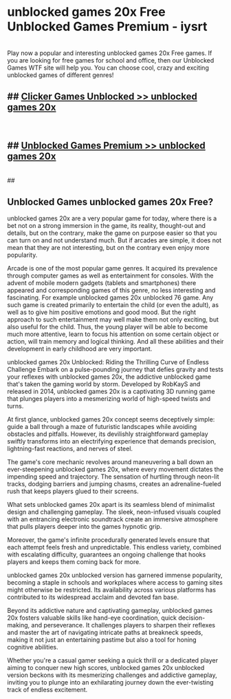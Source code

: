 # unblocked games 20x Free Unblocked Games Premium - iysrt <br>
<br>
Play now a popular and interesting unblocked games 20x Free games. If you are looking for free games for school and office, then our Unblocked Games WTF site will help you. You can choose cool, crazy and exciting unblocked games of different genres!


## ##  [Clicker Games Unblocked >> unblocked games 20x](http://freeplayer.one?title=unblocked_games_20x&ref=M1)
  <br>

##  ## [Unblocked Games Premium >> unblocked games 20x](http://freeplayer.one?title=unblocked_games_20x&ref=M1)
  <br>
  ##



## Unblocked Games unblocked games 20x Free?

unblocked games 20x are a very popular game for today, where there is a bet not on a strong immersion in the game, its reality, thought-out and details, but on the contrary, make the game on purpose easier so that you can turn on and not understand much. But if arcades are simple, it does not mean that they are not interesting, but on the contrary even enjoy more popularity.

Arcade is one of the most popular game genres. It acquired its prevalence through computer games as well as entertainment for consoles. With the advent of mobile modern gadgets (tablets and smartphones) there appeared and corresponding games of this genre, no less interesting and fascinating. For example unblocked games 20x unblocked 76 game. Any such game is created primarily to entertain the child (or even the adult), as well as to give him positive emotions and good mood. But the right approach to such entertainment may well make them not only exciting, but also useful for the child. Thus, the young player will be able to become much more attentive, learn to focus his attention on some certain object or action, will train memory and logical thinking. And all these abilities and their development in early childhood are very important.

unblocked games 20x Unblocked: Riding the Thrilling Curve of Endless Challenge
Embark on a pulse-pounding journey that defies gravity and tests your reflexes with unblocked games 20x, the addictive unblocked game that's taken the gaming world by storm. Developed by RobKayS and released in 2014, unblocked games 20x is a captivating 3D running game that plunges players into a mesmerizing world of high-speed twists and turns.

At first glance, unblocked games 20x concept seems deceptively simple: guide a ball through a maze of futuristic landscapes while avoiding obstacles and pitfalls. However, its devilishly straightforward gameplay swiftly transforms into an electrifying experience that demands precision, lightning-fast reactions, and nerves of steel.

The game's core mechanic revolves around maneuvering a ball down an ever-steepening unblocked games 20x, where every movement dictates the impending speed and trajectory. The sensation of hurtling through neon-lit tracks, dodging barriers and jumping chasms, creates an adrenaline-fueled rush that keeps players glued to their screens.

What sets unblocked games 20x apart is its seamless blend of minimalist design and challenging gameplay. The sleek, neon-infused visuals coupled with an entrancing electronic soundtrack create an immersive atmosphere that pulls players deeper into the games hypnotic grip.

Moreover, the game's infinite procedurally generated levels ensure that each attempt feels fresh and unpredictable. This endless variety, combined with escalating difficulty, guarantees an ongoing challenge that hooks players and keeps them coming back for more.

unblocked games 20x unblocked version has garnered immense popularity, becoming a staple in schools and workplaces where access to gaming sites might otherwise be restricted. Its availability across various platforms has contributed to its widespread acclaim and devoted fan base.

Beyond its addictive nature and captivating gameplay, unblocked games 20x fosters valuable skills like hand-eye coordination, quick decision-making, and perseverance. It challenges players to sharpen their reflexes and master the art of navigating intricate paths at breakneck speeds, making it not just an entertaining pastime but also a tool for honing cognitive abilities.

Whether you're a casual gamer seeking a quick thrill or a dedicated player aiming to conquer new high scores, unblocked games 20x unblocked version beckons with its mesmerizing challenges and addictive gameplay, inviting you to plunge into an exhilarating journey down the ever-twisting track of endless excitement.